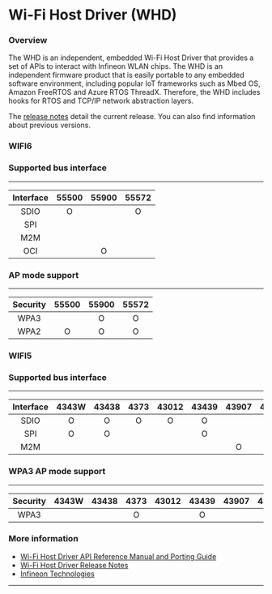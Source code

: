 # Wi-Fi Host Driver (WHD)

### Overview
The WHD is an independent, embedded Wi-Fi Host Driver that provides a set of APIs to interact with Infineon WLAN chips. The WHD is an independent firmware product that is easily portable to any embedded software environment, including popular IoT frameworks such as Mbed OS, Amazon FreeRTOS and Azure RTOS ThreadX. Therefore, the WHD includes hooks for RTOS and TCP/IP network abstraction layers.

The [release notes](./RELEASE.md) detail the current release. You can also find information about previous versions.

### WIFI6

### Supported bus interface
---------------------------------
|  Interface  |55500|55900|55572|
|:-----------:|:---:|:---:|:---:|
|  SDIO       |  O  |     |  O  | 
|  SPI        |     |     |     |
|  M2M        |     |     |     |
|  OCI        |     |  O  |     |

### AP mode support 
---------------------------------
|  Security   |55500|55900|55572|
|:-----------:|:---:|:---:|:---:|
|  WPA3       |     |  O  |  O  |
|  WPA2       |  O  |  O  |  O  |

### WIFI5

### Supported bus interface
---------------------------------------------------------
|  Interface  |4343W|43438|4373 |43012|43439|43907|43022|
|:-----------:|:---:|:---:|:---:|:---:|:---:|:---:|:---:|
|  SDIO       |  O  |  O  |  O  |  O  |  O  |     |  O  |
|  SPI        |  O  |  O  |     |     |  O  |     |     |
|  M2M        |     |     |     |     |     |  O  |     |

### WPA3 AP mode support
---------------------------------------------------------
|  Security   |4343W|43438|4373 |43012|43439|43907|43022|
|:-----------:|:---:|:---:|:---:|:---:|:---:|:---:|:---:|
|  WPA3       |     |     |  O  |     |  O  |     |     |


### More information
* [Wi-Fi Host Driver API Reference Manual and Porting Guide](https://infineon.github.io/wifi-host-driver/html/index.html)
* [Wi-Fi Host Driver Release Notes](./RELEASE.md)
* [Infineon Technologies](http://www.infineon.com)

---
